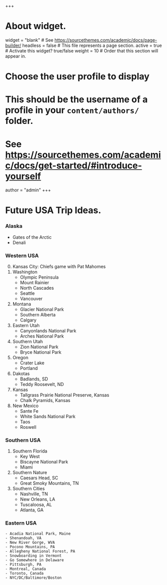 +++
# About widget.
widget = "blank"  # See https://sourcethemes.com/academic/docs/page-builder/
headless = false  # This file represents a page section.
active = true  # Activate this widget? true/false
weight = 10  # Order that this section will appear in.

# Choose the user profile to display
# This should be the username of a profile in your `content/authors/` folder.
# See https://sourcethemes.com/academic/docs/get-started/#introduce-yourself
author = "admin"
+++

# Future USA Trip Ideas.
    
### Alaska

* Gates of the Arctic
* Denali

### Western USA

0. Kansas City: Chiefs game with Pat Mahomes
1. Washington
    - Olympic Peninsula
    - Mount Rainier
    - North Cascades
    - Seattle
    - Vancouver
2. Montana
    - Glacier National Park
    - Southern Alberta
    - Calgary
3. Eastern Utah
    - Canyonlands National Park
    - Arches National Park
4. Southern Utah
    - Zion National Park
    - Bryce National Park
5. Oregon
    - Crater Lake
    - Portland
6. Dakotas
    - Badlands, SD
    - Teddy Roosevelt, ND
7. Kansas
    - Tallgrass Prairie National Preserve, Kansas
    - Chalk Pyramids, Kansas
8. New Mexico
    - Sante Fe
    - White Sands National Park
    - Taos
    - Roswell
    
### Southern USA

1. Southern Florida
    - Key West
    - Biscayne National Park
    - Miami
2. Southern Nature
    - Caesars Head, SC
    - Great Smoky Mountains, TN
3. Southern Cities
    - Nashville, TN
    - New Orleans, LA
    - Tuscaloosa, AL
    - Atlanta, GA

### Eastern USA
    - Acadia National Park, Maine
    - Shenandoah, VA
    - New River Gorge, WVA
    - Pocono Mountains, PA 
    - Allegheny National Forest, PA
    - Snowboarding in Vermont
    - Go Somewhere in Delaware
    - Pittsburgh, PA
    - Montreal, Canada
    - Toronto, Canada
    - NYC/DC/Baltimore/Boston

